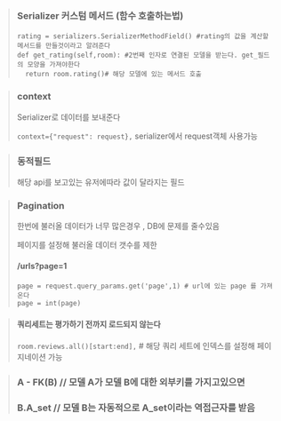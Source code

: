 > ### Serializer  커스텀 메서드 (함수 호출하는법)
> ```
> rating = serializers.SerializerMethodField() #rating의 값을 계산할 메서드를 만들것이라고 알려준다
> def get_rating(self,room): #2번째 인자로 연결된 모델을 받는다. get_필드의 모양을 가져야한다
>   return room.rating()# 해당 모델에 있는 메서드 호출
> ```

> ### context
>  Serializer로 데이터를 보내준다
> 
> `context={"request": request},` serializer에서 request객체 사용가능

> ### 동적필드
> 해당 api를 보고있는 유저에따라 값이 달라지는 필드

> ### Pagination 
> 한번에 불러올 데이터가 너무 많은경우 , DB에 문제를 줄수있음
> 
> 페이지를 설정해 불러올 데이터 갯수를 제한
> 
> #### /urls?page=1
> ```
> page = request.query_params.get('page',1) # url에 있는 page 를 가져온다
> page = int(page)
> ```

> #### 쿼리세트는 평가하기 전까지 로드되지 않는다
> `room.reviews.all()[start:end],` # 해당 쿼리 세트에 인덱스를 설정해 페이지네이션 가능

> ### A - FK(B) // 모델 A가 모델 B에 대한 외부키를 가지고있으면
> 
> ### B.A_set // 모델 B는 자동적으로 A_set이라는 역접근자를 받음

